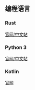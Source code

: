 ## 编程语言
### Rust
[官网/中文站](https://www.rust-lang.org/)
### Python 3
[官网/中文站](https://docs.python.org/3/)
### Kotlin
[官网](https://kotlinlang.org/)
